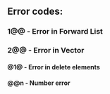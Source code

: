 

## Error codes:

### 1@@ - Error in Forward List
### 2@@ - Error in Vector

#### @1@ - Error in delete elements
#### @@n - Number error
